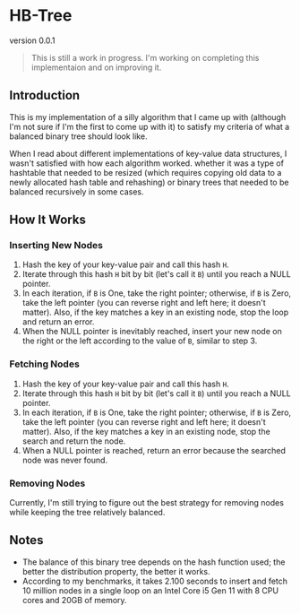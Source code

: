 # HB-Tree
version 0.0.1
> This is still a work in progress. I'm working on completing this implementaion and on improving it.

## Introduction
This is my implementation of a silly algorithm that I came up with (although I'm not sure if I'm the first to come up with it) to satisfy my criteria of what a balanced binary tree should look like.

When I read about different implementations of key-value data structures, I wasn't satisfied with how each algorithm worked. whether it was a type of hashtable that needed to be resized (which requires copying old data to a newly allocated hash table and rehashing) or binary trees that needed to be balanced recursively in some cases.

## How It Works
### Inserting New Nodes
1. Hash the key of your key-value pair and call this hash `H`.
2. Iterate through this hash `H` bit by bit (let's call it `B`) until you reach a NULL pointer.
3. In each iteration, if `B` is One, take the right pointer; otherwise, if `B` is Zero, take the left pointer (you can reverse right and left here; it doesn't matter). Also, if the key matches a key in an existing node, stop the loop and return an error.
4. When the NULL pointer is inevitably reached, insert your new node on the right or the left according to the value of `B`, similar to step 3.

### Fetching Nodes
1. Hash the key of your key-value pair and call this hash `H`.
2. Iterate through this hash `H` bit by bit (let's call it `B`) until you reach a NULL pointer.
3. In each iteration, if `B` is One, take the right pointer; otherwise, if `B` is Zero, take the left pointer (you can reverse right and left here; it doesn't matter). Also, if the key matches a key in an existing node, stop the search and return the node.
4. When a NULL pointer is reached, return an error because the searched node was never found.

### Removing Nodes
Currently, I'm still trying to figure out the best strategy for removing nodes while keeping the tree relatively balanced.

## Notes
* The balance of this binary tree depends on the hash function used; the better the distribution property, the better it works.
* According to my benchmarks, it takes 2.100 seconds to insert and fetch 10 million nodes in a single loop on an Intel Core i5 Gen 11 with 8 CPU cores and 20GB of memory.
